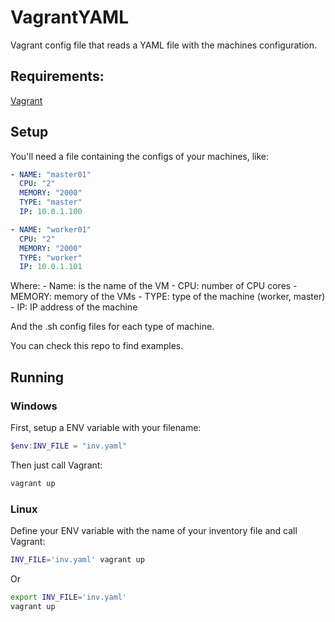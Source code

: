 # VagrantYAML

Vagrant config file that reads a YAML file with the machines configuration.

## Requirements:

[Vagrant](https://developer.hashicorp.com/vagrant/downloads)

## Setup

You'll need a file containing the configs of your machines, like:

```YAML
- NAME: "master01"
  CPU: "2"
  MEMORY: "2000"
  TYPE: "master"
  IP: 10.0.1.100

- NAME: "worker01"
  CPU: "2"
  MEMORY: "2000"
  TYPE: "worker"
  IP: 10.0.1.101
```

Where:
    - Name: is the name of the VM
    - CPU: number of CPU cores
    - MEMORY: memory of the VMs
    - TYPE: type of the machine (worker, master)
    - IP: IP address of the machine

And the .sh config files for each type of machine.

You can check this repo to find examples.

## Running

### Windows

First, setup a ENV variable with your filename:

```powershell
$env:INV_FILE = "inv.yaml"
```

Then just call Vagrant:

```powershell
vagrant up
```

### Linux

Define your ENV variable with the name of your inventory file and call Vagrant:

```sh
INV_FILE='inv.yaml' vagrant up
```

Or

```sh
export INV_FILE='inv.yaml'
vagrant up
```